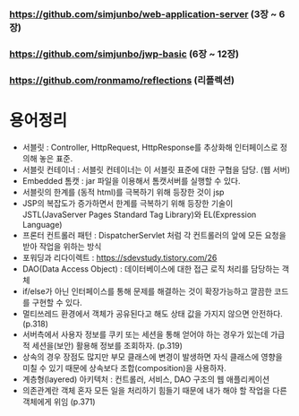 ### https://github.com/simjunbo/web-application-server (3장 ~ 6장)
### https://github.com/simjunbo/jwp-basic (6장 ~ 12장)
### https://github.com/ronmamo/reflections (리플렉션)


# 용어정리
* 서블릿 : Controller, HttpRequest, HttpResponse를 추상화해 인터페이스로 정의해 놓은 표준.
* 서블릿 컨테이너 : 서블릿 컨테이너는 이 서블릿 표준에 대한 구협을 담당. (웹 서버)
* Embedded 톰캣 : jar 파일을 이용해서 톰캣서버를 실행할 수 있다.
* 서블릿의 한계를 (동적 html)를 극복하기 위해 등장한 것이 jsp
* JSP의 복잡도가 증가하면서 한계를 극복하기 위해 등장한 기술이 JSTL(JavaServer Pages Standard Tag Library)와 EL(Expression Language)
* 프론터 컨트롤러 패턴 : DispatcherServlet 처럼 각 컨트롤러의 앞에 모든 요청을 받아 작업을 위하는 방식
* 포워딩과 리다이렉트 : https://sdevstudy.tistory.com/26
* DAO(Data Access Object) : 데이터베이스에 대한 접근 로직 처리를 담당하는 객체
* if/else가 아닌 인터페이스를 통해 문제를 해결하는 것이 확장가능하고 깔끔한 코드를 구현할 수 있다.
* 멀티쓰레드 환경에서 객체가 공유된다고 해도 상태 값을 가지지 않으면 안전하다. (p.318)
* 서버측에서 사용자 정보를 쿠키 또는 세션을 통해 얻어야 하는 경우가 있는데 가급적 세션을(보안) 활용해 정보를 조회하자. (p.319)
* 상속의 경우 장점도 많지만 부모 클래스에 변경이 발생하면 자식 클래스에 영향을 미칠 수 있기 때문에 상속보다 조합(composition)을 사용하자.
* 계층형(layered) 아키텍처 : 컨트롤러, 서비스, DAO 구조의 웹 애플리케이션
* 의존관계란 객체 혼자 모든 일을 처리하기 힘들기 때문에 내가 해야 할 작업을 다른 객체에게 위임 (p.371)
